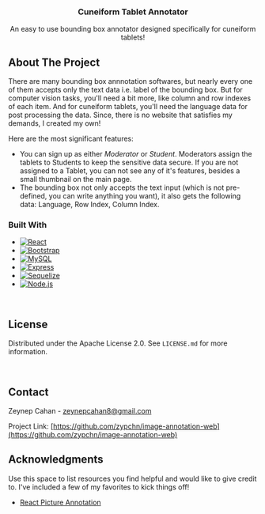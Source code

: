 <!-- PROJECT LOGO -->
<div align="center">
  <h3 align="center">Cuneiform Tablet Annotator</h3>
  <p align="center">
    An easy to use bounding box annotator designed specifically for cuneiform tablets!
    <br />
</div>


<!-- ABOUT THE PROJECT -->
## About The Project

<!-- ADD GIF OR DCREENSHOT -->

There are many bounding box annnotation softwares, but nearly every one of them accepts only the text data i.e. label of the bounding box. But for computer vision tasks, you'll need a bit more, like column and row indexes of each item. And for cuneiform tablets, you'll need the language data for post processing the data. Since, there is no website that satisfies my demands, I created my own!

Here are the most significant features:
- You can sign up as either *Moderator* or *Student*. Moderators assign the tablets to Students to keep the sensitive data secure. If you are not assigned to a Tablet, you can not see any of it's features, besides a small thumbnail on the main page.
- The bounding box not only accepts the text input (which is not pre-defined, you can write anything you want), it also gets the following data: Language, Row Index, Column Index.



### Built With

* [![React][React.js]][React-url]
* [![Bootstrap][Bootstrap.com]][Bootstrap-url]
* [![MySQL][MySQL-shield]][MySQL-url]
* [![Express][Express-shield]][Express-url]
* [![Sequelize][Sequelize-shield]][Sequelize-url]
* [![Node.js][Node.js-shield]][Node.js-url]

<!---

## Getting Started

To get a local copy up and running follow these simple example steps.

### Prerequisites

Node Package Manager:
* npm
  ```sh
  npm install npm@latest -g
  ```

### Installation

Here are the steps of how you can use the webiste:

1. Sign Up as your desired role (Moderator for full-acces, and Student for limited one)
2. 

<p align="right">(<a href="#readme-top">back to top</a>)</p>

--->

<!-- USAGE EXAMPLES 
## Usage

Use this space to show useful examples of how a project can be used. Additional screenshots, code examples and demos work well in this space. You may also link to more resources.

_For more examples, please refer to the [Documentation](https://example.com)_
-->

<br />

<!-- LICENSE -->
## License

Distributed under the Apache License 2.0. See `LICENSE.md` for more information.

<br />

<!-- CONTACT -->
## Contact

Zeynep Cahan - zeynepcahan8@gmail.com

Project Link: [https://github.com/zypchn/image-annotation-web](https://github.com/zypchn/image-annotation-web)


<!-- ACKNOWLEDGMENTS -->
## Acknowledgments

Use this space to list resources you find helpful and would like to give credit to. I've included a few of my favorites to kick things off!

* [React Picture Annotation](https://github.com/Kunduin/react-picture-annotation)


<!-- MARKDOWN LINKS & IMAGES -->
<!-- https://www.markdownguide.org/basic-syntax/#reference-style-links -->
[license-shield]: https://img.shields.io/github/license/othneildrew/Best-README-Template.svg?style=for-the-badge
[license-url]: https://github.com/othneildrew/Best-README-Template/blob/master/LICENSE.txt
[product-screenshot]: images/screenshot.png
[React.js]: https://img.shields.io/badge/React-20232A?style=for-the-badge&logo=react&logoColor=61DAFB
[React-url]: https://reactjs.org/
[Bootstrap.com]: https://img.shields.io/badge/Bootstrap-563D7C?style=for-the-badge&logo=bootstrap&logoColor=white
[Bootstrap-url]: https://getbootstrap.com
[MySQL-shield]: https://img.shields.io/badge/MySQL-4479A1?style=for-the-badge&logo=mysql&logoColor=white
[MySQL-url]: https://www.mysql.com/
[Express-shield]: https://img.shields.io/badge/Express.js-000000?logo=express&logoColor=fff&style=flat
[Express-url]: https://expressjs.com/
[Sequelize-shield]: https://img.shields.io/badge/-Sequelize-52B0E7?style=flat-square&logo=sequelize&labelColor=52B0E7&logoColor=FFF
[Sequelize-url]: https://sequelize.org/
[Node.js-shield]: https://img.shields.io/badge/node.js-339933?style=for-the-badge&logo=Node.js&logoColor=white
[Node.js-url]: https://nodejs.org/en
